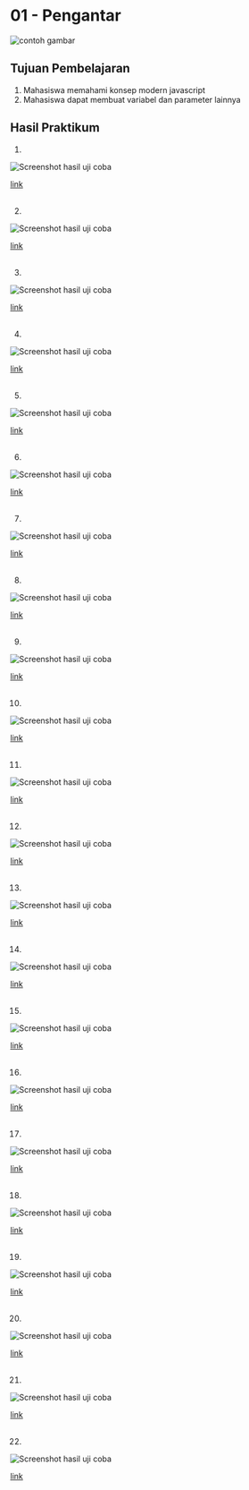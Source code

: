 # 01 - Pengantar

![contoh gambar](../../docs/logo/polinema.png)

## Tujuan Pembelajaran

1. Mahasiswa memahami konsep modern javascript
2. Mahasiswa dapat membuat variabel dan parameter lainnya

## Hasil Praktikum

1. 
![Screenshot hasil uji coba](img/1.1.png)

[link](../../src/01_pengantar/1.1.js)<br><br>


2. 
![Screenshot hasil uji coba](img/1.2.png)

[link](../../src/01_pengantar/1.2.js)<br><br>


3. 
![Screenshot hasil uji coba](img/1.3.png)

[link](../../src/01_pengantar/1.3.js)<br><br>


4. 
![Screenshot hasil uji coba](img/1.4.png)

[link](../../src/01_pengantar/1.4.js)<br><br>


5. 
![Screenshot hasil uji coba](img/1.5.png)

[link](../../src/01_pengantar/1.5.js)<br><br>


6. 
![Screenshot hasil uji coba](img/1.6.png)

[link](../../src/01_pengantar/1.6.js)<br><br>


7. 
![Screenshot hasil uji coba](img/1.7.png)

[link](../../src/01_pengantar/1.7.js)<br><br>


8. 
![Screenshot hasil uji coba](img/1.8.png)

[link](../../src/01_pengantar/1.8.js)<br><br>


9. 
![Screenshot hasil uji coba](img/1.9.png)

[link](../../src/01_pengantar/1.9.js)<br><br>


10. 
![Screenshot hasil uji coba](img/1.10.png)

[link](../../src/01_pengantar/1.10.js)<br><br>


11. 
![Screenshot hasil uji coba](img/1.11.png)

[link](../../src/01_pengantar/1.11.js)<br><br>


12. 
![Screenshot hasil uji coba](img/1.12.png)

[link](../../src/01_pengantar/1.12.js)<br><br>


13. 
![Screenshot hasil uji coba](img/1.13.png)

[link](../../src/01_pengantar/1.13.js)<br><br>


14. 
![Screenshot hasil uji coba](img/1.14.png)

[link](../../src/01_pengantar/1.14.js)<br><br>


15. 
![Screenshot hasil uji coba](img/1.15.png)

[link](../../src/01_pengantar/1.15.js)<br><br>


16. 
![Screenshot hasil uji coba](img/1.16.png)

[link](../../src/01_pengantar/1.16.js)<br><br>


17. 
![Screenshot hasil uji coba](img/1.17.png)

[link](../../src/01_pengantar/1.17.js)<br><br>


18. 
![Screenshot hasil uji coba](img/1.18.png)

[link](../../src/01_pengantar/1.18.js)<br><br>


19. 
![Screenshot hasil uji coba](img/1.19.png)

[link](../../src/01_pengantar/1.19.js)<br><br>


20. 
![Screenshot hasil uji coba](img/1.20.png)

[link](../../src/01_pengantar/1.20.js)<br><br>


21. 
![Screenshot hasil uji coba](img/1.21.png)

[link](../../src/01_pengantar/1.21.js)<br><br>


22. 
![Screenshot hasil uji coba](img/1.22.png)

[link](../../src/01_pengantar/1.22.js)<br><br>